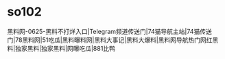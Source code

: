 # so102
黑料网-0625-黑料不打烊入口|Telegram频道传送门|74猫导航主站|74猫传送门|78黑料网|51吃瓜|黑料曝料网|黑料大事记|黑料大爆料|黑料网导航热门网红黑料|独家黑料|独家黑料|网曝吃瓜|881比鸭
